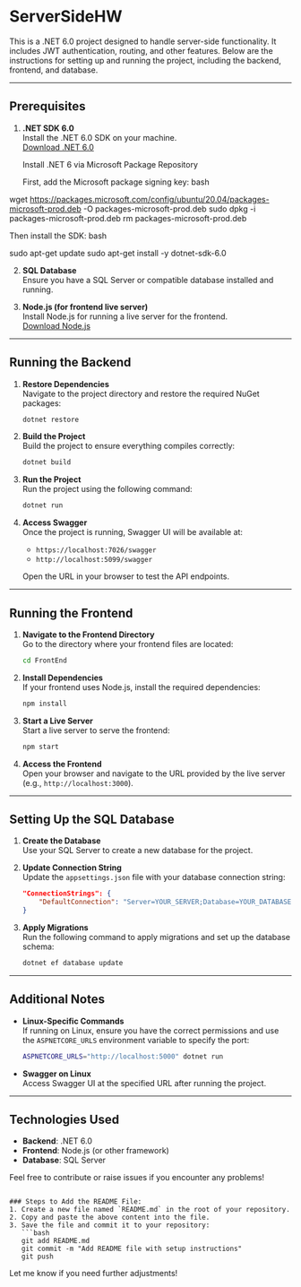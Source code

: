# ServerSideHW

This is a .NET 6.0 project designed to handle server-side functionality. It includes JWT authentication, routing, and other features. Below are the instructions for setting up and running the project, including the backend, frontend, and database.

---

## Prerequisites

1. **.NET SDK 6.0**  
   Install the .NET 6.0 SDK on your machine.  
   [Download .NET 6.0](https://dotnet.microsoft.com/download/dotnet/6.0)


    Install .NET 6 via Microsoft Package Repository

    First, add the Microsoft package signing key:
    bash

wget https://packages.microsoft.com/config/ubuntu/20.04/packages-microsoft-prod.deb -O packages-microsoft-prod.deb
sudo dpkg -i packages-microsoft-prod.deb
rm packages-microsoft-prod.deb

Then install the SDK:
bash

sudo apt-get update
sudo apt-get install -y dotnet-sdk-6.0


2. **SQL Database**  
   Ensure you have a SQL Server or compatible database installed and running.

3. **Node.js (for frontend live server)**  
   Install Node.js for running a live server for the frontend.  
   [Download Node.js](https://nodejs.org/)

---



## Running the Backend

1. **Restore Dependencies**  
   Navigate to the project directory and restore the required NuGet packages:
   ```bash
   dotnet restore
   ```

2. **Build the Project**  
   Build the project to ensure everything compiles correctly:
   ```bash
   dotnet build
   ```

3. **Run the Project**  
   Run the project using the following command:
   ```bash
   dotnet run
   ```

4. **Access Swagger**  
   Once the project is running, Swagger UI will be available at:  
   - `https://localhost:7026/swagger`  
   - `http://localhost:5099/swagger`  

   Open the URL in your browser to test the API endpoints.

---

## Running the Frontend

1. **Navigate to the Frontend Directory**  
   Go to the directory where your frontend files are located:
   ```bash
   cd FrontEnd
   ```

2. **Install Dependencies**  
   If your frontend uses Node.js, install the required dependencies:
   ```bash
   npm install
   ```

3. **Start a Live Server**  
   Start a live server to serve the frontend:
   ```bash
   npm start
   ```

4. **Access the Frontend**  
   Open your browser and navigate to the URL provided by the live server (e.g., `http://localhost:3000`).

---

## Setting Up the SQL Database

1. **Create the Database**  
   Use your SQL Server to create a new database for the project.

2. **Update Connection String**  
   Update the `appsettings.json` file with your database connection string:
   ```json
   "ConnectionStrings": {
       "DefaultConnection": "Server=YOUR_SERVER;Database=YOUR_DATABASE;User Id=YOUR_USER;Password=YOUR_PASSWORD;"
   }
   ```

3. **Apply Migrations**  
   Run the following command to apply migrations and set up the database schema:
   ```bash
   dotnet ef database update
   ```

---

## Additional Notes

- **Linux-Specific Commands**  
   If running on Linux, ensure you have the correct permissions and use the `ASPNETCORE_URLS` environment variable to specify the port:
   ```bash
   ASPNETCORE_URLS="http://localhost:5000" dotnet run
   ```

- **Swagger on Linux**  
   Access Swagger UI at the specified URL after running the project.

---

## Technologies Used

- **Backend**: .NET 6.0
- **Frontend**: Node.js (or other framework)
- **Database**: SQL Server

Feel free to contribute or raise issues if you encounter any problems!
```

### Steps to Add the README File:
1. Create a new file named `README.md` in the root of your repository.
2. Copy and paste the above content into the file.
3. Save the file and commit it to your repository:
   ```bash
   git add README.md
   git commit -m "Add README file with setup instructions"
   git push
   ```

Let me know if you need further adjustments!